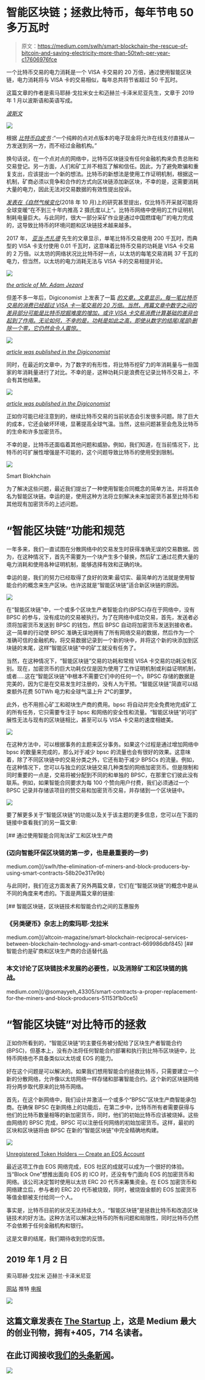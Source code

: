 # 智能区块链；拯救比特币，每年节电 50 多万瓦时

> 原文：<https://medium.com/swlh/smart-blockchain-the-rescue-of-bitcoin-and-saving-electricity-more-than-50twh-per-year-c17606976fce>

一个比特币交易的电力消耗是一个 VISA 卡交易的 20 万倍，通过使用智能区块链，电力消耗将与 VISA 卡的交易相似，每年总共将节省超过 50 千瓦时。

这篇文章的作者是索马耶赫·戈拉米女士和迈赫兰·卡泽米尼亚先生，文章于 2019 年 1 月以波斯语和英语写成。

[*波斯文*](https://www.soliset.com/smart-blockchain1)

![](img/f8340c6dae2a90f183d21abfc0eed0e1.png)

根据 [*比特币白皮书*](https://bitcoin.org/bitcoin.pdf) :“一个纯粹的点对点版本的电子现金将允许在线支付直接从一方发送到另一方，而不经过金融机构。”

换句话说，在一个点对点的网络中，比特币区块链没有任何金融机构来负责总账和交易登记。另一方面，人们和矿工并不相互了解和信任。因此，为了避免欺骗和重复支出，应该提出一个新的想法。比特币的新想法是使用工作证明机制，根据这一机制，矿商必须以竞争和合作的方式向区块链添加新区块，不幸的是，这需要消耗大量的电力，因此无法对交易数据的有效性提出投诉。

[*发表在《自然气候变化*](https://www.nature.com/articles/s41558-018-0321-8.epdf?referrer_access_token=h1fcePQqnrntGZtW4POj5dRgN0jAjWel9jnR3ZoTv0N_BlBOQJDHfvssdGkz36RF4-C7V0a3_EVtpCvGlNw-EnbTe8aHj0G6zUia-Ph07D9stGSwVr33awLgvAeF6wJMemMg8v0fJW4Fv4fkvd4UVqUc8AUCraiFlL0wQQpzHXejfnfIUa7cgU5GVf1-m6vebGayFvjf-pOpjCNuCq4tFepjgz_m7haDpjlNlw-l34JwomIaiMXK1GzxOQL8y37Vhl3dzb0oAHggs8BswICMcLAdnfLZbGezQTIfriWLRys%3D)(2018 年 10 月)上的研究甚至提出，仅比特币开采就可能将全球变暖“在不到三十年内推高 2 摄氏度以上”。比特币网络中使用的工作证明机制耗电量巨大。与此同时，很大一部分采矿作业是通过中国燃煤电厂的电力完成的，这导致比特币的环境问题和区块链技术越来越多。

2017 年， [*亚当·杰扎德*](https://www.weforum.org/agenda/2017/12/bitcoin-consume-more-power-than-world-2020/) 先生的文章显示，单笔比特币交易使用 200 千瓦时，而典型的 VISA 卡支付使用 0.01 千瓦时，这意味着比特币交易的功耗是 VISA 卡交易的 2 万倍。以太坊的网络状况比比特币好一点，以太坊的每笔交易消耗 37 千瓦的电力，但当然，以太坊的电力消耗无法与 VISA 卡的交易相提并论。

![](img/9c3a4c6bde8d239dcfd3bc109f8903b1.png)

[*the article of Mr. Adam Jezard*](https://www.weforum.org/agenda/2017/12/bitcoin-consume-more-power-than-world-2020/)

但差不多一年后，Digiconomist 上发表了一篇 [*的文章，文章显示，每一笔比特币交易的消费已经超过 VISA 卡一笔交易的 20 万倍。当然，两篇文章中数字之间的差异部分可能是比特币挖掘难度的增加，或许 VISA 卡交易消费计算基础的差异也起到了作用。无论如何，不幸的是，功耗是如此之高，即使从数字的结尾(尾部)删除一个零，它仍然会令人震惊。*](https://digiconomist.net/bitcoin-energy-consumption)

![](img/5cff9acd2bc133be259e1d80d38287a7.png)

[*article was published in the Digiconomist*](https://digiconomist.net/bitcoin-energy-consumption)

同时，在最近的文章中，为了数字的有形性，将比特币挖矿力的年消耗量与一些国家的年消耗量进行了对比。不幸的是，这种功耗只是浪费在记录比特币交易上，不会有其他结果。

![](img/6ce63908173f582e5642ea904e94ad77.png)

[*article was published in the Digiconomist*](https://digiconomist.net/bitcoin-energy-consumption)

正如你可能已经注意到的，继续比特币交易的当前状态会引发很多问题。除了巨大的成本，它还会破坏环境，显著提高全球气温。当然，这些问题甚至会危及比特币的生命和许多加密货币。

不幸的是，比特币还面临着其他问题和威胁。例如，我们知道，在当前情况下，比特币的可扩展性增强是不可能的，这个问题导致比特币的使用受到限制。

![](img/04516ffefcb941c5103a06da6afff53d.png)

Smart Blokhchain

为了解决这些问题，最近我们提出了一种使用智能合同概念的简单方法，并将其命名为智能区块链。幸运的是，使用这种方法将立刻解决未来加密货币甚至比特币和其他现有加密货币的上述问题。

# “智能区块链”功能和规范

一年多来，我们一直试图在分散网络中的交易发生时获得准确无误的交易数据。因为，在这种情况下，首先不需要为一个块产生多个替换，然后矿工通过花费大量的电力消耗和使用各种证明机制，能够选择有效和正确的块。

幸运的是，我们的努力已经取得了良好的效果:最切实、最简单的方法就是使用智能合约的概念来生产区块。也许这就是“智能区块链”适合新区块链的原因。

![](img/3a600f1d3775bd174297916dd2f653d3.png)

在“智能区块链”中，一个或多个区块生产者智能合约(BPSC)存在于网络中，没有 BPSC 的参与，没有成功的交易被执行。为了在网络中成功交易，首先，发送者必须将加密货币发送到 BPSC 的钱包，然后 BPSC 自动将加密货币发送到接收者。这一简单的行动使 BPSC 准确无误地拥有了所有网络交易的数据，然后作为一个准确可信的金融机构，将交易数据记录到一个新的块中，并将这个新的块添加到区块链的末尾，这样“智能区块链”中的矿工就没有任务了。

当然，在这种情况下，“智能区块链”交易的功耗和常规 VISA 卡交易的功耗没有区别。现在，加密货币的巨大功耗仅仅是因为使用了工作证明机制或利益证明机制，或者…..这在“智能区块链”中根本不需要它们中的任何一个。BPSC 存储的数据是完美的，因为它是在交易发生时注册的，没有人为干预。“智能区块链”简直可以结束额外花费 50TWh 电力和全球气温上升 2℃的噩梦。

此外，也不用担心矿工和砌块生产商的费用。bpsc 将自动并完全免费地完成矿工的所有任务，它只需要专注于 bpsc 和网络的安全性和流量。“智能区块链”的可扩展性无法与现有的区块链相比，甚至可以与 VISA 卡交易的速度相媲美。

![](img/c03408b61e246927ac85e73cd99ee7b3.png)

在这种方法中，可以根据事务的主题来区分事务。如果这个过程是通过增加网络中 bpsc 的数量来完成的，那么对于减少 bpsc 的流量也会有很好的效果。这意味着，除了不同区块链中的交易分类之外，它还有助于减少 BPSCs 的流量。例如，在这种情况下，您可以与独立的区块链交易几种类型的网络加密货币。但是限制和同时重要的一点是，交易将被分配到不同的和单独的 BPSC，在那里它们彼此没有联系。例如，如果智能合同要求为每 100 个赞向用户付费，我们必须通过一个 BPSC 记录并存储该项目的赞交易和加密货币交易，并存储到一个区块链中。

![](img/57de2c8bc777c3bbada50070593d2e5f.png)

要了解更多关于“智能区块链”的功能以及关于该主题的更多信息，您可以在下面的链接中查看我们的另一篇文章:

[](/swlh/the-elimination-of-miners-and-block-producers-by-using-smart-contracts-58b20e317e9b) [## 通过使用智能合同淘汰矿工和区块生产商

### (迈向智能环保区块链的第一步，也是最重要的一步)

medium.com](/swlh/the-elimination-of-miners-and-block-producers-by-using-smart-contracts-58b20e317e9b) 

与此同时，我们在这方面发表了另外两篇文章，它们在“智能区块链”的概念中是从不同的角度来考虑的。下面是两篇文章的链接:

[](/altcoin-magazine/smart-blockchain-reciprocal-services-between-blockchain-technology-and-smart-contract-669986dbf845) [## 智能区块链，区块链技术和智能合约之间的互惠服务

### 《另类硬币》杂志上的索玛耶·戈拉米

medium.com](/altcoin-magazine/smart-blockchain-reciprocal-services-between-blockchain-technology-and-smart-contract-669986dbf845) [](/@somayyeh_43305/smart-contracts-a-proper-replacement-for-the-miners-and-block-producers-51153f1b0ce5) [## 智能合约是矿商和区块生产商的合适替代品

### 本文讨论了区块链技术发展的必要性，以及消除矿工和区块链的挑战。

medium.com](/@somayyeh_43305/smart-contracts-a-proper-replacement-for-the-miners-and-block-producers-51153f1b0ce5) 

# “智能区块链”对比特币的拯救

正如你所看到的，“智能区块链”的主要任务被分配给了区块生产者智能合约(BPSC)，但基本上，没有办法将任何智能合约部署和执行到比特币区块链中，比特币网络也不具备类似以太坊或 EOS 的能力。

好在这个问题是可以解决的。如果我们想用智能合约拯救比特币，只需要建立一个新的分散网络，允许像以太坊网络一样存储和部署智能合约。这个新的区块链网络将分两步取代原来的比特币网络。

首先，在这个新网络中，我们设计并激活一个或多个“BPSC”区块生产商智能承包商。在确保 BPSC 在新网络上的功能后，在第二步中，比特币所有者需要获得与他们的比特币数量相等的新加密货币，同时，他们的初始比特币应该被烧掉。这些由网络的 BPSC 完成，BPSC 可以注册任何网络的初始加密货币。这样，最初的区块和区块链将由 BPSC 在新的“智能区块链”中完全精确地构建。

![](img/05922adc363ad0661cc7db698cb2193b.png)

[Unregistered Token Holders — Create an EOS Account](https://eosauthority.com/unregistered)

最近这项工作由 EOS 网络完成，EOS 社区的成就可以成为一个很好的体验。当“Block One”想推出面向 EOS 的 ICO 时，还没有专门面向 EOS 的加密货币和网络。该公司决定暂时使用以太坊 ERC 20 代币来筹集资金。在 EOS 加密货币和网络建立后，参与者的 ERC 20 代币被烧毁，同时，被烧毁金额的 EOS 加密货币等值金额被支付给同一个人。

事实是，比特币目前的状况无法持续太久，“智能区块链”是拯救比特币和改造区块链技术的好方法。这种方法可以解决比特币的所有问题和局限性，同时比特币仍然不会依赖于任何金融机构和银行。

这是文章的结尾，我们期待收到您的反馈。

## 2019 年 1 月 2 日
索马耶赫·戈拉米
迈赫兰·卡泽米尼亚

[网站](https://www.soliset.com/)
推特
[电报](https://t.me/soli_set)

[![](img/308a8d84fb9b2fab43d66c117fcc4bb4.png)](https://medium.com/swlh)

## 这篇文章发表在 [The Startup](https://medium.com/swlh) 上，这是 Medium 最大的创业刊物，拥有+405，714 名读者。

## 在此订阅接收[我们的头条新闻](http://growthsupply.com/the-startup-newsletter/)。

[![](img/b0164736ea17a63403e660de5dedf91a.png)](https://medium.com/swlh)